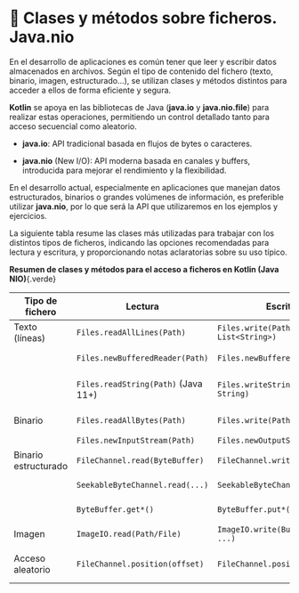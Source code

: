 # 🔹 Clases y métodos sobre ficheros. Java.nio


En el desarrollo de aplicaciones es común tener que leer y escribir datos almacenados en archivos. Según el tipo de contenido del fichero (texto, binario, imagen, estructurado...), se utilizan clases y métodos distintos para acceder a ellos de forma eficiente y segura.

**Kotlin** se apoya en las bibliotecas de Java (**java.io** y **java.nio.file**) para realizar estas operaciones, permitiendo un control detallado tanto para acceso secuencial como aleatorio.

- **java.io**: API tradicional basada en flujos de bytes o caracteres.

- **java.nio** (New I/O): API moderna basada en canales y buffers, introducida para mejorar el rendimiento y la flexibilidad.

En el desarrollo actual, especialmente en aplicaciones que manejan datos estructurados, binarios o grandes volúmenes de información, es preferible utilizar **java.nio**, por lo que será la API que utilizaremos en los ejemplos y ejercicios.  

La siguiente tabla resume las clases más utilizadas para trabajar con los distintos tipos de ficheros, indicando las opciones recomendadas para lectura y escritura, y proporcionando notas aclaratorias sobre su uso típico.

**Resumen de clases y métodos para el acceso a ficheros en Kotlin (Java NIO)**{.verde}


| Tipo de fichero           | Lectura                             | Escritura                            | Comentario                                               |
|---------------------------|--------------------------------------|---------------------------------------|----------------------------------------------------------|
| Texto (líneas)         | `Files.readAllLines(Path)`          | `Files.write(Path, List<String>)`     | Carga todo en memoria                                    |
|                           | `Files.newBufferedReader(Path)`     | `Files.newBufferedWriter(Path)`       | Más eficiente para archivos grandes                      |
|                           | `Files.readString(Path)` (Java 11+) | `Files.writeString(Path, String)`     | Lectura/escritura completa como bloque                  |
| Binario | `Files.readAllBytes(Path)`          | `Files.write(Path, ByteArray)`        | Lee y escribe bytes puros                               |
|                           | `Files.newInputStream(Path)`        | `Files.newOutputStream(Path)`         | Flujo de bytes directo                                  |
| Binario estructurado   | `FileChannel.read(ByteBuffer)`      | `FileChannel.write(ByteBuffer)`       | Usa `FileChannel` para secuencial o aleatorio           |
|                           | `SeekableByteChannel.read(...)`     | `SeekableByteChannel.write(...)`      | Canal flexible con `.position()`                        |
|                           | `ByteBuffer.get*()`                 | `ByteBuffer.put*()`                   | Tipos primitivos (`int`, `double`, etc.)                |
| Imagen                 | `ImageIO.read(Path/File)`           | `ImageIO.write(BufferedImage, ...)`   | Usa `javax.imageio.ImageIO`                             |
| Acceso aleatorio       | `FileChannel.position(offset)`      | `FileChannel.position(offset)`        | Permite saltar a cualquier posición del fichero         |




